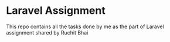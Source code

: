 # Laravel Assignment
This repo contains all the tasks done by me as the part of Laravel assignment shared by Ruchit Bhai

